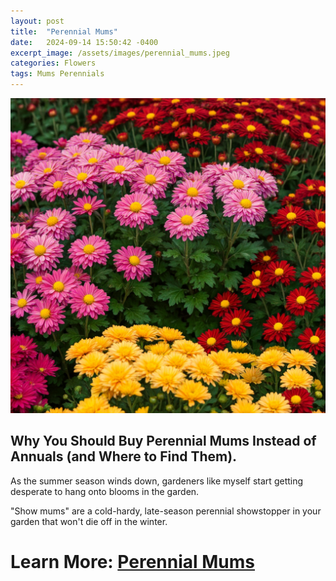 ```yaml
---
layout: post
title:  "Perennial Mums"
date:   2024-09-14 15:50:42 -0400
excerpt_image: /assets/images/perennial_mums.jpeg
categories: Flowers
tags: Mums Perennials
---
```


<img src="/assets/images/perennial_mums.jpeg">

## Why You Should Buy Perennial Mums Instead of Annuals (and Where to Find Them).

As the summer season winds down, gardeners like myself start getting desperate to hang onto blooms in the garden.

"Show mums" are a cold-hardy, late-season perennial showstopper in your garden that won't die off in the winter.

# Learn More: [Perennial Mums](https://lifehacker.com/home/how-and-why-to-buy-perennial-mums)